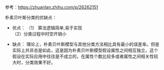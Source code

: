 参考：https://zhuanlan.zhihu.com/p/26262151

朴素贝叶斯分类的优缺点：  
- 优点：
（1） 算法逻辑简单,易于实现  
（2）分类过程中时空开销小  

- 缺点：
理论上，朴素贝叶斯模型与其他分类方法相比具有最小的误差率。但是实际上并非总是如此，这是因为朴素贝叶斯模型假设属性之间相互独立，这个假设在实际应用中往往是不成立的，在属性个数比较多或者属性之间相关性较大时，分类效果不好。
